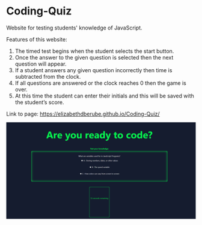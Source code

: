 # Coding-Quiz
Website for testing students' knowledge of JavaScript.
 
Features of this website:
 
1. The timed test begins when the student selects the start button.
2. Once the answer to the given question is selected then the next question will appear.
3. If a student answers any given question incorrectly then time is subtracted from the clock.
4. If all questions are answered or the clock reaches 0 then the game is over.
5. At this time the student can enter their initials and this will be saved with the student’s score.

Link to page: 
https://elizabethdberube.github.io/Coding-Quiz/

![image](/assets/Screenshot.png)
